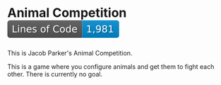 # Animal Competition ![Generated Button](https://raw.githubusercontent.com/AgentD1/AnimalCompetition/master/.github/cloc.svg)
This is Jacob Parker's Animal Competition.

This is a game where you configure animals and get them to fight each other.
There is currently no goal. 
